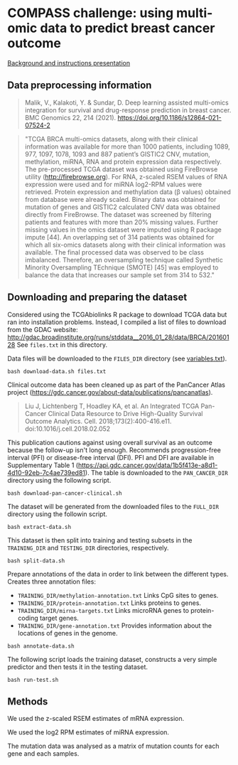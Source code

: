 # COMPASS challenge: using multi-omic data to predict breast cancer outcome

[Background and instructions presentation](slides.pdf)

## Data preprocessing information 

> Malik, V., Kalakoti, Y. & Sundar, D. Deep learning assisted
> multi-omics integration for survival and drug-response prediction in
> breast cancer. BMC Genomics 22, 214
> (2021). https://doi.org/10.1186/s12864-021-07524-2

> "TCGA BRCA multi-omics datasets, along with their clinical
> information was available for more than 1000 patients, including
> 1089, 977, 1097, 1078, 1093 and 887 patient’s GISTIC2 CNV, mutation,
> methylation, miRNA, RNA and protein expression data
> respectively. The pre-processed TCGA dataset was obtained using
> FireBrowse utility (http://firebrowse.org). For RNA, z-scaled RSEM
> values of RNA expression were used and for miRNA log2-RPM values
> were retrieved. Protein expression and methylation data (β values)
> obtained from database were already scaled. Binary data was obtained
> for mutation of genes and GISTIC2 calculated CNV data was obtained
> directly from FireBrowse. The dataset was screened by filtering
> patients and features with more than 20% missing values. Further
> missing values in the omics dataset were imputed using R package
> impute [44]. An overlapping set of 314 patients was obtained for
> which all six-omics datasets along with their clinical information
> was available. The final processed data was observed to be class
> imbalanced. Therefore, an oversampling technique called Synthetic
> Minority Oversampling TEchnique (SMOTE) [45] was employed to balance
> the data that increases our sample set from 314 to 532."

## Downloading and preparing the dataset

Considered using the TCGAbiolinks R package to download TCGA data
but ran into installation problems.
Instead, I compiled a list of files to download from the GDAC website:
http://gdac.broadinstitute.org/runs/stddata__2016_01_28/data/BRCA/20160128
See `files.txt` in this directory.

Data files will be downloaded to the `FILES_DIR` directory
(see [variables.txt](variables.txt)). 

```
bash download-data.sh files.txt
```

Clinical outcome data has been cleaned up as part of the
PanCancer Atlas project
(https://gdc.cancer.gov/about-data/publications/pancanatlas).

> Liu J, Lichtenberg T, Hoadley KA, et al. An Integrated TCGA Pan-Cancer
> Clinical Data Resource to Drive High-Quality Survival Outcome
> Analytics. Cell. 2018;173(2):400-416.e11. doi:10.1016/j.cell.2018.02.052

This publication cautions against using overall survival as an outcome
because the follow-up isn't long enough.
Recommends progression-free interval (PFI) or
disease-free interval (DFI).
PFI and DFI are available in Supplementary Table 1
(https://api.gdc.cancer.gov/data/1b5f413e-a8d1-4d10-92eb-7c4ae739ed81).
The table is downloaded to the `PAN_CANCER_DIR` directory
using the following script.

```
bash download-pan-cancer-clinical.sh
```

The dataset will be generated
from the downloaded files to the `FULL_DIR` directory
using the followin script.

```
bash extract-data.sh
```

This dataset is then split into training and testing subsets
in the `TRAINING_DIR` and `TESTING_DIR` directories, respectively.
```
bash split-data.sh
```

Prepare annotations of the data in order to link between
the different types. Creates three annotation files:
- `TRAINING_DIR/methylation-annotation.txt` Links CpG sites to genes.
- `TRAINING_DIR/protein-annotation.txt` Links proteins to genes.
- `TRAINING_DIR/mirna-targets.txt` Links microRNA genes to protein-coding target genes.
- `TRAINING_DIR/gene-annotation.txt` Provides information about the locations of genes in the genome.

```
bash annotate-data.sh
```

The following script loads the training dataset,
constructs a very simple predictor and then
tests it in the testing dataset. 
```
bash run-test.sh
```

## Methods

We used the z-scaled RSEM estimates of mRNA expression.

We used the log2 RPM estimates of miRNA expression.

The mutation data was analysed as a matrix of mutation
counts for each gene and each samples.

